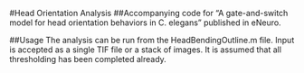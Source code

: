 #Head Orientation Analysis 
##Accompanying code for “A gate-and-switch model for head orientation behaviors in C. elegans” published in eNeuro.

##Usage
The analysis can be run from the HeadBendingOutline.m file. Input is accepted as a single TIF file or a stack of images. It is assumed that all thresholding has been completed already. 